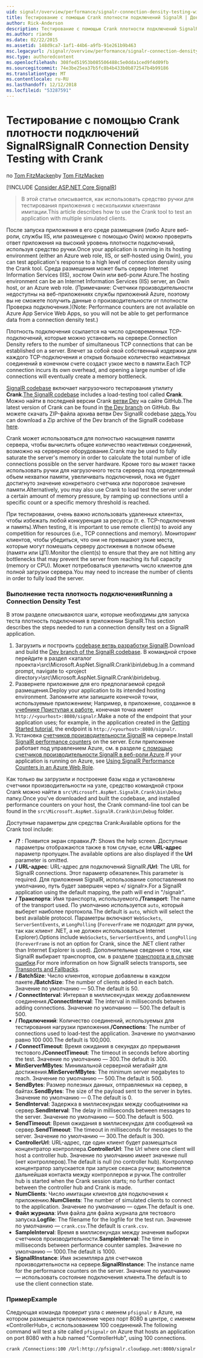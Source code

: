 ```yaml
---
uid: signalr/overview/performance/signalr-connection-density-testing-with-crank
title: Тестирование с помощью Crank плотности подключений SignalR | Документация Майкрософт
author: Rick-Anderson
description: Тестирование с помощью Crank плотности подключений SignalR
ms.author: riande
ms.date: 02/22/2015
ms.assetid: 148d9ca7-1af1-44b6-a9fb-91e261b9b463
msc.legacyurl: /signalr/overview/performance/signalr-connection-density-testing-with-crank
msc.type: authoredcontent
ms.openlocfilehash: 308fed51953b085506488c5e0dda1ced9f4d09fb
ms.sourcegitcommit: 74e3be25ea37b5fc8b4b433b0b872547b4b99186
ms.translationtype: MT
ms.contentlocale: ru-RU
ms.lasthandoff: 12/12/2018
ms.locfileid: "53287591"
---
```

<a name="signalr-connection-density-testing-with-crank"></a><span data-ttu-id="c7930-103">Тестирование с помощью Crank плотности подключений SignalR</span><span class="sxs-lookup"><span data-stu-id="c7930-103">SignalR Connection Density Testing with Crank</span></span>
====================
<span data-ttu-id="c7930-104">по [Tom FitzMacken](https://github.com/tfitzmac)</span><span class="sxs-lookup"><span data-stu-id="c7930-104">by [Tom FitzMacken](https://github.com/tfitzmac)</span></span>

[!INCLUDE [Consider ASP.NET Core SignalR](~/includes/signalr/signalr-version-disambiguation.md)]

> <span data-ttu-id="c7930-105">В этой статье описывается, как использовать средство ручки для тестирования приложения с несколькими клиентами имитации.</span><span class="sxs-lookup"><span data-stu-id="c7930-105">This article describes how to use the Crank tool to test an application with multiple simulated clients.</span></span>


<span data-ttu-id="c7930-106">После запуска приложения в его среде размещения (либо Azure веб-роли, службы IIS, или размещение с помощью Owin) можно проверить ответ приложения на высокий уровень плотности подключений, используя средство ручки.</span><span class="sxs-lookup"><span data-stu-id="c7930-106">Once your application is running in its hosting environment (either an Azure web role, IIS, or self-hosted using Owin), you can test application's response to a high level of connection density using the Crank tool.</span></span> <span data-ttu-id="c7930-107">Среда размещения может быть сервер Internet Information Services (IIS), хостом Owin или веб-роли Azure.</span><span class="sxs-lookup"><span data-stu-id="c7930-107">The hosting environment can be an Internet Information Services (IIS) server, an Owin host, or an Azure web role.</span></span> <span data-ttu-id="c7930-108">(Примечание: Счетчики производительности недоступны на веб-приложениях службы приложений Azure, поэтому вы не сможете получить данные о производительности от плотности Проверка подключения.)</span><span class="sxs-lookup"><span data-stu-id="c7930-108">(Note: Performance counters are not available on Azure App Service Web Apps, so you will not be able to get performance data from a connection density test.)</span></span>

<span data-ttu-id="c7930-109">Плотность подключения ссылается на число одновременных TCP-подключений, которые можно установить на сервере.</span><span class="sxs-lookup"><span data-stu-id="c7930-109">Connection Density refers to the number of simultaneous TCP connections that can be established on a server.</span></span> <span data-ttu-id="c7930-110">Влечет за собой свой собственный издержки для каждого TCP-подключения и открыв большое количество неактивных соединений в конечном счете создаст узкое место в памяти.</span><span class="sxs-lookup"><span data-stu-id="c7930-110">Each TCP connection incurs its own overhead, and opening a large number of idle connections will eventually create a memory bottleneck.</span></span>

<span data-ttu-id="c7930-111">[SignalR codebase](https://github.com/signalr/signalr) включает нагрузочного тестирования утилиту **Crank**.</span><span class="sxs-lookup"><span data-stu-id="c7930-111">[The SignalR codebase](https://github.com/signalr/signalr) includes a load-testing tool called **Crank**.</span></span> <span data-ttu-id="c7930-112">Можно найти в последней версии Crank [ветви Dev](https://github.com/SignalR/signalr/tree/dev) на сайте GitHub.</span><span class="sxs-lookup"><span data-stu-id="c7930-112">The latest version of Crank can be found in [the Dev branch](https://github.com/SignalR/signalr/tree/dev) on GitHub.</span></span> <span data-ttu-id="c7930-113">Вы можете скачать ZIP-файла архива ветви Dev SignalR codebase [здесь](https://github.com/SignalR/SignalR/archive/dev.zip).</span><span class="sxs-lookup"><span data-stu-id="c7930-113">You can download a Zip archive of the Dev branch of the SignalR codebase [here](https://github.com/SignalR/SignalR/archive/dev.zip).</span></span>

<span data-ttu-id="c7930-114">Crank может использоваться для полностью насыщения памяти сервера, чтобы вычислить общее количество неактивных соединений, возможно на серверное оборудование.</span><span class="sxs-lookup"><span data-stu-id="c7930-114">Crank may be used to fully saturate the server's memory in order to calculate the total number of idle connections possible on the server hardware.</span></span> <span data-ttu-id="c7930-115">Кроме того вы может также использовать ручки для нагрузочного теста сервера под определенный объем нехватки памяти, увеличивать подключений, пока не будет достигнуто значение конкретного счетчика или пороговое значение памяти.</span><span class="sxs-lookup"><span data-stu-id="c7930-115">Alternatively, you may also use Crank to load test the server under a certain amount of memory pressure, by ramping up connections until a specific count or a specific memory threshold is reached.</span></span>

<span data-ttu-id="c7930-116">При тестировании, очень важно использовать удаленных клиентах, чтобы избежать любой конкуренция за ресурсы (т. е. TCP-подключения и память).</span><span class="sxs-lookup"><span data-stu-id="c7930-116">When testing, it is important to use remote client(s) to avoid any competition for resources (i.e., TCP connections and memory).</span></span> <span data-ttu-id="c7930-117">Мониторинг клиентов, чтобы убедиться, что они не превышают узкие места, которые могут помешать серверу достижения в полном объеме (памяти или ЦП).</span><span class="sxs-lookup"><span data-stu-id="c7930-117">Monitor the client(s) to ensure that they are not hitting any bottlenecks that may prevent the server from reaching its full capacity (memory or CPU).</span></span> <span data-ttu-id="c7930-118">Может потребоваться увеличить число клиентов для полной загрузки сервера.</span><span class="sxs-lookup"><span data-stu-id="c7930-118">You may need to increase the number of clients in order to fully load the server.</span></span>

### <a name="running-a-connection-density-test"></a><span data-ttu-id="c7930-119">Выполнение теста плотность подключения</span><span class="sxs-lookup"><span data-stu-id="c7930-119">Running a Connection Density Test</span></span>

<span data-ttu-id="c7930-120">В этом разделе описываются шаги, которые необходимы для запуска теста плотность подключения в приложении SignalR.</span><span class="sxs-lookup"><span data-stu-id="c7930-120">This section describes the steps needed to run a connection density test on a SignalR application.</span></span>

1. <span data-ttu-id="c7930-121">Загрузить и построить [codebase ветвь разработки SignalR](https://github.com/SignalR/SignalR/archive/dev.zip).</span><span class="sxs-lookup"><span data-stu-id="c7930-121">Download and build the [Dev branch of the SignalR codebase](https://github.com/SignalR/SignalR/archive/dev.zip).</span></span> <span data-ttu-id="c7930-122">В командной строке перейдите в раздел &lt;каталог проекта&gt;\src\Microsoft.AspNet.SignalR.Crank\bin\debug.</span><span class="sxs-lookup"><span data-stu-id="c7930-122">In a command prompt, navigate to &lt;project directory&gt;\src\Microsoft.AspNet.SignalR.Crank\bin\debug.</span></span>
2. <span data-ttu-id="c7930-123">Развернете приложение для его предполагаемой средой размещения.</span><span class="sxs-lookup"><span data-stu-id="c7930-123">Deploy your application to its intended hosting environment.</span></span> <span data-ttu-id="c7930-124">Запомните или запишите конечной точки, используемые приложением; Например, в приложение, созданное в [учебнике Приступая к работе](../getting-started/tutorial-getting-started-with-signalr.md), конечная точка имеет `http://<yourhost>:8080/signalr`.</span><span class="sxs-lookup"><span data-stu-id="c7930-124">Make a note of the endpoint that your application uses; for example, in the application created in the [Getting Started tutorial](../getting-started/tutorial-getting-started-with-signalr.md), the endpoint is `http://<yourhost>:8080/signalr`.</span></span>
3. <span data-ttu-id="c7930-125">Установка [счетчиков производительности SignalR](signalr-performance.md#perfcounters) на сервере.</span><span class="sxs-lookup"><span data-stu-id="c7930-125">Install [SignalR performance counters](signalr-performance.md#perfcounters) on the server.</span></span> <span data-ttu-id="c7930-126">Если приложение работает под управлением Azure, см. в разделе [с помощью счетчиков производительности SignalR в веб-роли Azure](using-signalr-performance-counters-in-an-azure-web-role.md).</span><span class="sxs-lookup"><span data-stu-id="c7930-126">If your application is running on Azure, see [Using SignalR Performance Counters in an Azure Web Role](using-signalr-performance-counters-in-an-azure-web-role.md).</span></span>

<span data-ttu-id="c7930-127">Как только вы загрузили и построение базы кода и установлены счетчики производительности на узле, средство командной строки Crank можно найти в `src\Microsoft.AspNet.SignalR.Crank\bin\Debug` папку.</span><span class="sxs-lookup"><span data-stu-id="c7930-127">Once you've downloaded and built the codebase, and installed performance counters on your host, the Crank command-line tool can be found in the `src\Microsoft.AspNet.SignalR.Crank\bin\Debug` folder.</span></span>

<span data-ttu-id="c7930-128">Доступные параметры для средства Crank:</span><span class="sxs-lookup"><span data-stu-id="c7930-128">Available options for the Crank tool include:</span></span>

- <span data-ttu-id="c7930-129">**/?** : Появится экран справки.</span><span class="sxs-lookup"><span data-stu-id="c7930-129">**/?**: Shows the help screen.</span></span> <span data-ttu-id="c7930-130">Доступные параметры отображаются также в том случае, если **URL-адрес** параметр пропущен.</span><span class="sxs-lookup"><span data-stu-id="c7930-130">The available options are also displayed if the **Url** parameter is omitted.</span></span>
- <span data-ttu-id="c7930-131">**/ URL-адрес**: URL-адрес для подключений SignalR.</span><span class="sxs-lookup"><span data-stu-id="c7930-131">**/Url**: The URL for SignalR connections.</span></span> <span data-ttu-id="c7930-132">Этот параметр обязателен.</span><span class="sxs-lookup"><span data-stu-id="c7930-132">This parameter is required.</span></span> <span data-ttu-id="c7930-133">Для приложения SignalR, использование сопоставления по умолчанию, путь будет завершен через «/ signalr».</span><span class="sxs-lookup"><span data-stu-id="c7930-133">For a SignalR application using the default mapping, the path will end in "/signalr".</span></span>
- <span data-ttu-id="c7930-134">**/ Транспорта**: Имя транспорта, используемого.</span><span class="sxs-lookup"><span data-stu-id="c7930-134">**/Transport**: The name of the transport used.</span></span> <span data-ttu-id="c7930-135">По умолчанию используется `auto`, который выберет наиболее протокола.</span><span class="sxs-lookup"><span data-stu-id="c7930-135">The default is `auto`, which will select the best available protocol.</span></span> <span data-ttu-id="c7930-136">Параметры включают `WebSockets`, `ServerSentEvents`, и `LongPolling` (`ForeverFrame` не подходит для ручки, так как клиент .NET, а не должен использоваться Internet Explorer).</span><span class="sxs-lookup"><span data-stu-id="c7930-136">Options include `WebSockets`, `ServerSentEvents`, and `LongPolling` (`ForeverFrame` is not an option for Crank, since the .NET client rather than Internet Explorer is used).</span></span> <span data-ttu-id="c7930-137">Дополнительные сведения о том, как SignalR выбирает транспортов, см. в разделе [транспорта и в случае ошибки](../getting-started/introduction-to-signalr.md#transports).</span><span class="sxs-lookup"><span data-stu-id="c7930-137">For more information on how SignalR selects transports, see [Transports and Fallbacks](../getting-started/introduction-to-signalr.md#transports).</span></span>
- <span data-ttu-id="c7930-138">**/ BatchSize**: Число клиентов, которые добавлены в каждом пакете.</span><span class="sxs-lookup"><span data-stu-id="c7930-138">**/BatchSize**: The number of clients added in each batch.</span></span> <span data-ttu-id="c7930-139">Значение по умолчанию — 50.</span><span class="sxs-lookup"><span data-stu-id="c7930-139">The default is 50.</span></span>
- <span data-ttu-id="c7930-140">**/ ConnectInterval**: Интервал в миллисекундах между добавлением соединения.</span><span class="sxs-lookup"><span data-stu-id="c7930-140">**/ConnectInterval**: The interval in milliseconds between adding connections.</span></span> <span data-ttu-id="c7930-141">Значение по умолчанию — 500.</span><span class="sxs-lookup"><span data-stu-id="c7930-141">The default is 500.</span></span>
- <span data-ttu-id="c7930-142">**/ Подключений**: Количество соединений, используемых для тестирования нагрузки приложения.</span><span class="sxs-lookup"><span data-stu-id="c7930-142">**/Connections**: The number of connections used to load-test the application.</span></span> <span data-ttu-id="c7930-143">Значение по умолчанию равно 100 000.</span><span class="sxs-lookup"><span data-stu-id="c7930-143">The default is 100,000.</span></span>
- <span data-ttu-id="c7930-144">**/ ConnectTimeout**: Время ожидания в секундах до прерывания тестового.</span><span class="sxs-lookup"><span data-stu-id="c7930-144">**/ConnectTimeout**: The timeout in seconds before aborting the test.</span></span> <span data-ttu-id="c7930-145">Значение по умолчанию — 300.</span><span class="sxs-lookup"><span data-stu-id="c7930-145">The default is 300.</span></span>
- <span data-ttu-id="c7930-146">**MinServerMBytes**: Минимальной серверной мегабайт для достижения.</span><span class="sxs-lookup"><span data-stu-id="c7930-146">**MinServerMBytes**: The minimum server megabytes to reach.</span></span> <span data-ttu-id="c7930-147">Значение по умолчанию — 500.</span><span class="sxs-lookup"><span data-stu-id="c7930-147">The default is 500.</span></span>
- <span data-ttu-id="c7930-148">**SendBytes**: Размер полезных данных, отправляемых на сервер, в байтах.</span><span class="sxs-lookup"><span data-stu-id="c7930-148">**SendBytes**: The size of the payload sent to the server in bytes.</span></span> <span data-ttu-id="c7930-149">Значение по умолчанию — 0.</span><span class="sxs-lookup"><span data-stu-id="c7930-149">The default is 0.</span></span>
- <span data-ttu-id="c7930-150">**SendInterval**: Задержка в миллисекундах между сообщениями на сервер.</span><span class="sxs-lookup"><span data-stu-id="c7930-150">**SendInterval**: The delay in milliseconds between messages to the server.</span></span> <span data-ttu-id="c7930-151">Значение по умолчанию — 500.</span><span class="sxs-lookup"><span data-stu-id="c7930-151">The default is 500.</span></span>
- <span data-ttu-id="c7930-152">**SendTimeout**: Время ожидания в миллисекундах для сообщений на сервер.</span><span class="sxs-lookup"><span data-stu-id="c7930-152">**SendTimeout**: The timeout in milliseconds for messages to the server.</span></span> <span data-ttu-id="c7930-153">Значение по умолчанию — 300.</span><span class="sxs-lookup"><span data-stu-id="c7930-153">The default is 300.</span></span>
- <span data-ttu-id="c7930-154">**ControllerUrl**: URL-адрес, где один клиент будет размещаться концентратор контроллера.</span><span class="sxs-lookup"><span data-stu-id="c7930-154">**ControllerUrl**: The Url where one client will host a controller hub.</span></span> <span data-ttu-id="c7930-155">Значение по умолчанию имеет значение null (нет контроллеров).</span><span class="sxs-lookup"><span data-stu-id="c7930-155">The default is null (no controller hub).</span></span> <span data-ttu-id="c7930-156">Контроллер концентратор запускается при запуске сеанса ручки; выполняется дальнейшая контакта между контроллеров и ручки.</span><span class="sxs-lookup"><span data-stu-id="c7930-156">The controller hub is started when the Crank session starts; no further contact between the controller hub and Crank is made.</span></span>
- <span data-ttu-id="c7930-157">**NumClients**: Число имитации клиентов для подключения к приложению.</span><span class="sxs-lookup"><span data-stu-id="c7930-157">**NumClients**: The number of simulated clients to connect to the application.</span></span> <span data-ttu-id="c7930-158">Значение по умолчанию — один.</span><span class="sxs-lookup"><span data-stu-id="c7930-158">The default is one.</span></span>
- <span data-ttu-id="c7930-159">**Файл журнала**: Имя файла для файла журнала для тестового запуска.</span><span class="sxs-lookup"><span data-stu-id="c7930-159">**Logfile**: The filename for the logfile for the test run.</span></span> <span data-ttu-id="c7930-160">Значение по умолчанию — `crank.csv`.</span><span class="sxs-lookup"><span data-stu-id="c7930-160">The default is `crank.csv`.</span></span>
- <span data-ttu-id="c7930-161">**SampleInterval**: Время в миллисекундах между значения выборки счетчиков производительности.</span><span class="sxs-lookup"><span data-stu-id="c7930-161">**SampleInterval**: The time in milliseconds between performance counter samples.</span></span> <span data-ttu-id="c7930-162">Значение по умолчанию — 1000.</span><span class="sxs-lookup"><span data-stu-id="c7930-162">The default is 1000.</span></span>
- <span data-ttu-id="c7930-163">**SignalRInstance**: Имя экземпляра для счетчиков производительности на сервере.</span><span class="sxs-lookup"><span data-stu-id="c7930-163">**SignalRInstance**: The instance name for the performance counters on the server.</span></span> <span data-ttu-id="c7930-164">Значение по умолчанию — использовать состояние подключения клиента.</span><span class="sxs-lookup"><span data-stu-id="c7930-164">The default is to use the client connection state.</span></span>

### <a name="example"></a><span data-ttu-id="c7930-165">Пример</span><span class="sxs-lookup"><span data-stu-id="c7930-165">Example</span></span>

<span data-ttu-id="c7930-166">Следующая команда проверит узла с именем `pfsignalr` в Azure, на котором размещается приложение через порт 8080 в центре, с именем «ControllerHub», с использованием 100 соединений.</span><span class="sxs-lookup"><span data-stu-id="c7930-166">The following command will test a site called `pfsignalr` on Azure that hosts an application on port 8080 with a hub named "ControllerHub", using 100 connections.</span></span>

`crank /Connections:100 /Url:http://pfsignalr.cloudapp.net:8080/signalr`
